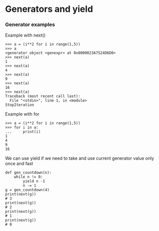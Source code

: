 # Generators and yield

### Generator examples

Example with next()

```
>>> a = (i**2 for i in range(1,5))
>>> a
<generator object <genexpr> at 0x0000023A7524D6D0>
>>> next(a)
1
>>> next(a)
4
>>> next(a)
9
>>> next(a)
16
>>> next(a)
Traceback (most recent call last):
  File "<stdin>", line 1, in <module>
StopIteration
```

Example with for

```
>>> a = (i**2 for i in range(1,5))
>>> for i in a:
...     print(i)
1
4
9
16
```

We can use yield if we need to take and use current generator value only once and fast

```
def gen_countdown(n):
    while n != 0:
        yield n -1
        n -= 1
g = gen_countdown(4)
print(next(g))
# 3
print(next(g))
# 2
print(next(g))
# 1
print(next(g))
# 0
```
